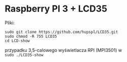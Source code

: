 
# Raspberry PI 3 + LCD35
 
 
Pliki:

``sudo git clone https://github.com/hupspl/LCD35.git`` <br>
``sudo chmod -R 755 LCD35`` <br>
`` cd LCD-show `` <br>

przypadku 3,5-calowego wyświetlacza RPI (MPI3501) w <br>
``sudo ./LCD35-show``

 

